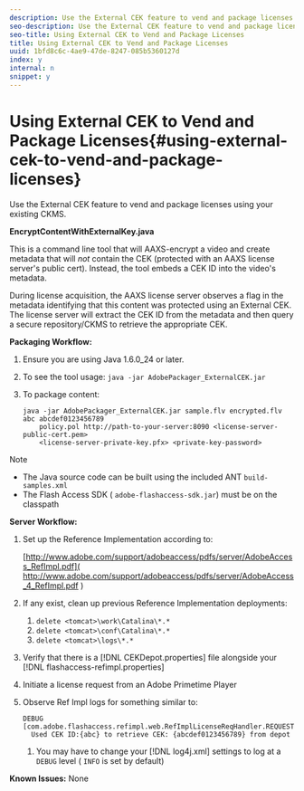```yaml
---
description: Use the External CEK feature to vend and package licenses using your existing CKMS.
seo-description: Use the External CEK feature to vend and package licenses using your existing CKMS.
seo-title: Using External CEK to Vend and Package Licenses
title: Using External CEK to Vend and Package Licenses
uuid: 1bfd8c6c-4ae9-47de-8247-085b5360127d
index: y
internal: n
snippet: y
---
```


# Using External CEK to Vend and Package Licenses{#using-external-cek-to-vend-and-package-licenses}

Use the External CEK feature to vend and package licenses using your existing CKMS.

**EncryptContentWithExternalKey.java**

This is a command line tool that will AAXS-encrypt a video and create metadata that will *not* contain the CEK (protected with an AAXS license server's public cert). Instead, the tool embeds a CEK ID into the video's metadata.

During license acquisition, the AAXS license server observes a flag in the metadata identifying that this content was protected using an External CEK. The license server will extract the CEK ID from the metadata and then query a secure repository/CKMS to retrieve the appropriate CEK.

**Packaging Workflow:**

1. Ensure you are using Java 1.6.0_24 or later.
1. To see the tool usage: `java -jar AdobePackager_ExternalCEK.jar`
1. To package content: 

   ```
   java -jar AdobePackager_ExternalCEK.jar sample.flv encrypted.flv abc abcdef0123456789 
       policy.pol http://path-to-your-server:8090 <license-server-public-cert.pem> 
       <license-server-private-key.pfx> <private-key-password>
   ```

>[!NOTE]
>
>* The Java source code can be built using the included ANT `build-samples.xml`
>* The Flash Access SDK ( `adobe-flashaccess-sdk.jar`) must be on the classpath
>

**Server Workflow:**

1. Set up the Reference Implementation according to:

   [http://www.adobe.com/support/adobeaccess/pdfs/server/AdobeAccess_RefImpl.pdf]( http://www.adobe.com/support/adobeaccess/pdfs/server/AdobeAccess_4_RefImpl.pdf )
1. If any exist, clean up previous Reference Implementation deployments:

    1. `delete <tomcat>\work\Catalina\*.*`
    1. `delete <tomcat>\conf\Catalina\*.*`
    1. `delete <tomcat>\logs\*.*`

1. Verify that there is a [!DNL CEKDepot.properties] file alongside your [!DNL flashaccess-refimpl.properties] 

1. Initiate a license request from an Adobe Primetime Player 
1. Observe Ref Impl logs for something similar to: 

   ```
   DEBUG [com.adobe.flashaccess.refimpl.web.RefImplLicenseReqHandler.REQUESTS] 
     Used CEK ID:{abc} to retrieve CEK: {abcdef0123456789} from depot
   ```

    1. You may have to change your [!DNL log4j.xml] settings to log at a `DEBUG` level ( `INFO` is set by default)

**Known Issues:** None

